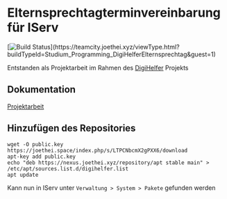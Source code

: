# Elternsprechtagterminvereinbarung für IServ
[![Build Status](https://teamcity.joethei.xyz/app/rest/builds/buildType:(id:Studium_Programming_DigiHelferElternsprechtag)/statusIcon)](https://teamcity.joethei.xyz/viewType.html?buildTypeId=Studium_Programming_DigiHelferElternsprechtag&guest=1)

Entstanden als Projektarbeit im Rahmen des [DigiHelfer](https://www.hs-emden-leer.de/studierende/fachbereiche/technik/projekte/neo-mint/digihelfer) Projekts

## Dokumentation
[Projektarbeit](https://pdf.joethei.space/Abgaben/Projektarbeit/index.pdf)

## Hinzufügen des Repositories

```
wget -O public.key https://joethei.space/index.php/s/LTPCNbcmX2gPXX6/download
apt-key add public.key
echo "deb https://nexus.joethei.xyz/repository/apt stable main" > /etc/apt/sources.list.d/digihelfer.list
apt update
```

Kann nun in IServ unter `Verwaltung > System > Pakete` gefunden werden